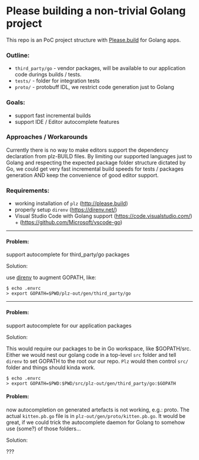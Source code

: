 # Please building a non-trivial Golang project


This repo is an PoC project structure with [Please.build](http://please.build) for Golang apps.

### Outline:

  - `third_party/go` - vendor packages, will be available to our application code durings builds / tests.
  - `tests/` - folder for integration tests
  - `proto/` - protobuff IDL, we restrict code generation just to Golang

### Goals:

  - support fast incremental builds
  - support IDE / Editor autocomplete features


### Approaches / Workarounds

Currently there is no way to make editors support the dependency declaration from plz-BUILD files. By limiting our supported languages just to Golang and respecting the expected package folder structure dictated by Go, we could get very fast incremental build speeds for tests / packages generation AND keep the convenience of good editor support.


### Requirements:
  - working installation of `plz` (http://please.build)
  - properly setup `direnv` (https://direnv.net/)
  - Visual Studio Code with Golang support (https://code.visualstudio.com/) + (https://github.com/Microsoft/vscode-go)

-----------

#### Problem:

support autocomplete for third_party/go packages

Solution:

use [direnv](https://direnv.net/) to augment GOPATH, like:

    $ echo .envrc
    > export GOPATH=$PWD/plz-out/gen/third_party/go

-----------

#### Problem:

support autocomplete for our application packages

Solution:

This would require our packages to be in Go workspace, like $GOPATH/src. Either we would nest our golang code in a top-level `src` folder and tell `direnv` to set GOPATH to the root our our repo. `Plz` would then control `src/` folder and things should kinda work.

    $ echo .envrc
    > export GOPATH=$PWD:$PWD/src/plz-out/gen/third_party/go:$GOPATH



#### Problem:

now autocompletion on generated artefacts is not working, e.g.: proto. The actual `kitten.pb.go` file is in `plz-out/gen/proto/kitten.pb.go`. It would be great, if we could trick the autocomplete daemon for Golang to somehow use (some?) of those folders...

Solution:

???